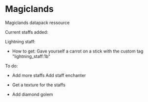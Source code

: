 # Magiclands
Magiclands datapack ressource

Current staffs added:

Lightning staff:

- How to get: Gave yourself a carrot on a stick with the custom tag "lightning_staff:1b"

To do:

- Add more staffs
 Add staff enchanter
- Get a texture for the staffs

- Add diamond golem
